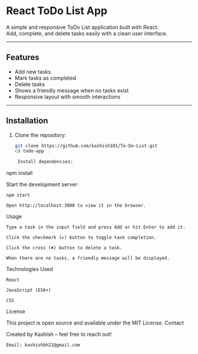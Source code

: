 # React ToDo List App

A simple and responsive ToDo List application built with React.  
Add, complete, and delete tasks easily with a clean user interface.

---

## Features

- Add new tasks
- Mark tasks as completed
- Delete tasks
- Shows a friendly message when no tasks exist
- Responsive layout with smooth interactions

---

## Installation

1. Clone the repository:

   ```bash
   git clone https://github.com/kashish101/To-Do-List.git
   cd todo-app

    Install dependencies:

npm install

Start the development server:

    npm start

    Open http://localhost:3000 to view it in the browser.

Usage

    Type a task in the input field and press Add or hit Enter to add it.

    Click the checkmark (✔) button to toggle task completion.

    Click the cross (✖) button to delete a task.

    When there are no tasks, a friendly message will be displayed.

Technologies Used

    React

    JavaScript (ES6+)

    CSS

License

This project is open source and available under the MIT License.
Contact

Created by Kashish – feel free to reach out!

    Email: kashishbh21@gmail.com
